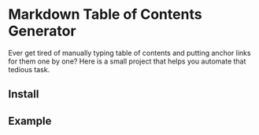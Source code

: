 # Markdown Table of Contents Generator
Ever get tired of manually typing table of contents and putting anchor links for them one by one? Here is a small project that helps you automate that tedious task.

## Install
## Example